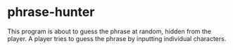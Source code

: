 # phrase-hunter
This program is about to guess the phrase at random, hidden from the player. 
A player tries to guess the phrase by inputting individual characters. 
